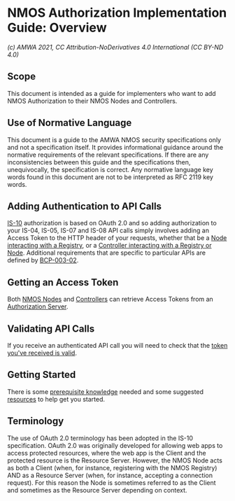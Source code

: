 # NMOS Authorization Implementation Guide: Overview
_(c) AMWA 2021, CC Attribution-NoDerivatives 4.0 International (CC BY-ND 4.0)_

## Scope
This document is intended as a guide for implementers who want to add NMOS Authorization to their NMOS Nodes and Controllers.

## Use of Normative Language
This document is a guide to the AMWA NMOS security specifications only and not a specification itself.
It provides informational guidance around the normative requirements of the relevant specifications.
If there are any inconsistencies between this guide and the specifications then, unequivocally, the specification is correct.
Any normative language key words found in this document are not to be interpreted as RFC 2119 key words.

## Adding Authentication to API Calls
[IS-10](https://specs.amwa.tv/is-10/) authorization is based on OAuth 2.0 and so adding authorization to your IS-04, IS-05, IS-07 and IS-08 API calls simply involves adding an Access Token to the HTTP header of your requests, whether that be a [Node interacting with a Registry](4.2.%20Node%20to%20Registry%20Interactions%20(IS-04).md), or a [Controller interacting with a Registry or Node](4.4.%20Controller%20to%20Node%20Interactions%20(IS-05%2C%20IS-08).md).
Additional requirements that are specific to particular APIs are defined by [BCP-003-02](https://specs.amwa.tv/bcp-003-02/).

## Getting an Access Token
Both [NMOS Nodes](4.1.%20Node%20to%20Authorization%20Server%20Interactions.md) and [Controllers](4.3.%20Controller%20to%20Authorization%20Server%20Interactions.md) can retrieve Access Tokens from an [Authorization Server](3.0.%20Authorization%20Server%20Setup.md).

## Validating API Calls
If you receive an authenticated API call you will need to check that the [token you've received is valid](4.6.%20Validating%20Access%20Tokens.md).

## Getting Started
There is some [prerequisite knowledge](2.0.%20Prerequisites.md) needed and some suggested [resources](5.0.%20Development%20Resources.md) to help get you started.

## Terminology
The use of OAuth 2.0 terminology has been adopted in the IS-10 specification. OAuth 2.0 was originally developed for allowing web apps to access protected resources, where the web app is the Client and the protected resource is the Resource Server. However, the NMOS Node acts as both a Client (when, for instance, registering with the NMOS Registry) AND as a Resource Server (when, for instance, accepting a connection request). For this reason the Node is sometimes referred to as the Client and sometimes as the Resource Server depending on context.
